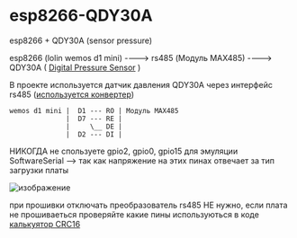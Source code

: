 # esp8266-QDY30A
esp8266 + QDY30A (sensor pressure)

esp8266 (lolin wemos d1 mini) ----> rs485 (Модуль MAX485) ----> QDY30A ( [Digital Pressure Sensor](https://aliexpress.ru/item/1005002355626150.html?sku_id=12000020268077913) )

В проекте используется датчик давления QDY30A
через интерфейс rs485 ([используется конвертер](https://aliexpress.ru/item/32848344535.html?sku_id=65155011742&spm=a2g0o.search.0.0.3f4b15cdODkTN7)) 

    wemos d1 mini |  D1 --- RO | Модуль MAX485 
                  |  D7 --- RE | 
                  |     \__ DE | 
                  |  D2 --- DI | 


НИКОГДА не спользуете gpio2, gpio0, gpio15 для эмуляции  SoftwareSerial --> так как напряжение на этих пинах отвечает за тип загрузки платы
 
![изображение](https://user-images.githubusercontent.com/104571006/185757983-ad783d9d-1677-49b4-88fd-dfd6af976ee0.png)

при прошивки отключать преобразователь rs485 НЕ нужно, если плата не прошиваеться проверяйте какие пины используються в коде
[калькуятор CRC16](https://crccalc.com/)
